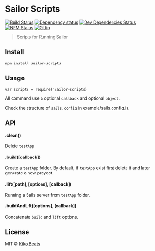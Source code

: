 # Sailor Scripts

[![Build Status](http://img.shields.io/travis/sailorjs/sailor-translate/master.svg?style=flat)](https://travis-ci.org/sailorjs/sailor-scripts)
[![Dependency status](http://img.shields.io/david/sailorjs/sailor-translate.svg?style=flat)](https://david-dm.org/sailorjs/sailor-scripts)
[![Dev Dependencies Status](http://img.shields.io/david/dev/sailorjs/sailor-translate.svg?style=flat)](https://david-dm.org/sailorjs/sailor-scripts#info=devDependencies)
[![NPM Status](http://img.shields.io/npm/dm/sailor-translate.svg?style=flat)](https://www.npmjs.org/package/sailor-scripts)
[![Gittip](http://img.shields.io/gittip/Kikobeats.svg?style=flat)](https://www.gittip.com/Kikobeats/)

> Scripts for Running Sailor

## Install

```
npm install sailor-scripts
```

## Usage

```
var scripts = require('sailor-scripts)
```

All command use a optional `callback` and optional `object`.

Check the structure of `sails.config` in [example/sails.config.js](example/sails.config.js).

## API

#### .clean()

Delete `testApp`

#### .build([callback])

Create a `testApp` folder. By default, if `testApp` exist first delete it and later generate a new proyect.

#### .lift([path], [options], [callback])

Running a Sails server from `testApp` folder.

#### .buildAndLift([options], [callback])

Concatenate `build` and `lift` options.

## License

MIT © [Kiko Beats](http://kikobeats.com)


